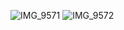 ![IMG_9571](https://github.com/user-attachments/assets/466a5b4a-c58a-41ad-afd9-8c2a8fda5164)
![IMG_9572](https://github.com/user-attachments/assets/8cc3f3b8-be58-4125-9100-b96aa1a6132f)
